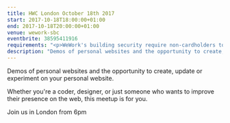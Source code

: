 ```yaml
---
title: HWC London October 18th 2017
start: 2017-10-18T18:00:00+01:00
end: 2017-10-18T20:00:00+01:00
venue: wework-sbc
eventbrite: 38595411916
requirements: "<p>WeWork's building security require non-cardholders to register as guests before being allowed access to the building.</p><p>Please meet at <strong>6pm</strong> sharp at the 30 Stamford Street ground floor reception.</p><p>There are a few different ways you can register for Homebrew Website Club London:</p>"
description: "Demos of personal websites and the opportunity to create, update or experiment on your personal website"
---
```

Demos of personal websites and the opportunity to create, update or experiment on your personal website.

Whether you're a coder, designer, or just someone who wants to improve their presence on the web, this meetup is for you.

Join us in London from 6pm
